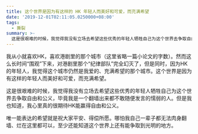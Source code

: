 ```yaml
---
title: 这个世界是因为有这样的 HK 年轻人而美好和可爱，而充满希望
date: '2019-12-01T02:11:05.0250000+08:00'
tags:
  - 撕裂
summary: >-
  这是很艰难的时候，我觉得我没有立场去希望这些优秀的年轻人牺牲自己为这个世界去争取自由和公义，毕竟我是一个翻墙出来都不敢随便发言的懦弱的人
---
```

我从小就喜欢HK，喜欢港剧里的那个城市（这里省略一篇小论文的字数）。然而这么长时间“围观”下来，对港剧里那个“纪律部队”完全幻灭了，但是同时，因为HK的年轻人，我觉得这个城市仍然是我爱的、充满希望的那个城市。这个世界是因为有这样的年轻人而美好和可爱，而充满希望。

这是很艰难的时候，我觉得我没有立场去希望这些优秀的年轻人牺牲自己为这个世界去争取自由和公义，毕竟我是一个翻墙出来都不敢随便发言的懦弱的人。但是我也知道，我心里真的很期待HK能赢得自由和公义。

唯一能表达的希望就是祝大家平安、得偿所愿。哪怕我自己一辈子都无法肉身翻墙、烂在这里都可以，至少还能知道这个世界上还有能争取到光明的地方。